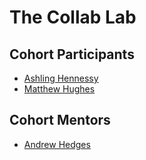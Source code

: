 # The Collab Lab

## Cohort Participants

- [Ashling Hennessy](https://github.com/AshlingH)
- [Matthew Hughes](https://github.com/mjhughes707)

## Cohort Mentors

- [Andrew Hedges](https://github.com/segdeha)

